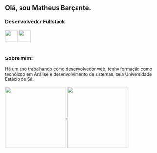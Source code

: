 ## Olá, sou Matheus Barçante.
<h3>Desenvolvedor Fullstack</h3>
<div>
<img style="height: 40px;" src="https://cdn.jsdelivr.net/gh/devicons/devicon@latest/icons/nodejs/nodejs-original-wordmark.svg" />
<img style="height: 40px;" src="https://cdn.jsdelivr.net/gh/devicons/devicon@latest/icons/react/react-original-wordmark.svg" />
<img height=5 src="https://cdn.jsdelivr.net/gh/devicons/devicon@latest/icons/nextjs/nextjs-original.svg" />
<img height=5 src="https://cdn.jsdelivr.net/gh/devicons/devicon@latest/icons/mysql/mysql-original-wordmark.svg" />
<img height=5 src="https://cdn.jsdelivr.net/gh/devicons/devicon@latest/icons/mongodb/mongodb-original-wordmark.svg" />        
</div>  
<br/>
<h3> Sobre mim: </h3>
Há um ano trabalhando como desenvolvedor web, tenho formação como tecnólogo em Análise e desenvolvimento de sistemas, pela Universidade Estácio de Sá.

<br/>
<br/>
<a href="https://github.com/mbarcante/github-readme-stats">
  <img height=200 align="center" src="https://github-readme-stats.vercel.app/api?username=mbarcante&show_icons=true&theme=dracula" />
</a>
<a href="https://github.com/mbarcante/convoychat">
  <img height=200 align="center" src="https://github-readme-stats.vercel.app/api/top-langs/?username=mbarcante&layout=donut&theme=dracula" />
</a>

